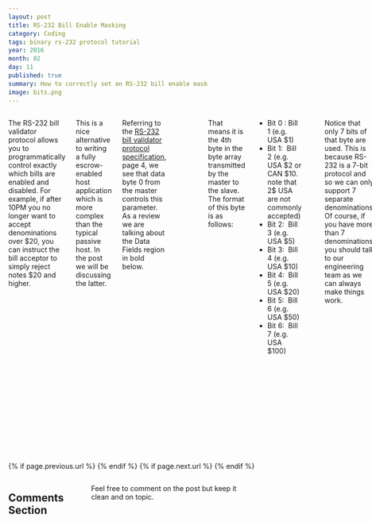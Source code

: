 ```yaml
---
layout: post
title: RS-232 Bill Enable Masking
category: Coding
tags: binary rs-232 protocol tutorial
year: 2016
month: 02
day: 11
published: true
summary: How to correctly set an RS-232 bill enable mask
image: bits.png
---
```


<!-- Content -->
<div class="row">
	<div class="col-md-9 columns">
	<!-- CONTENT HERE -->

<p>The RS-232 bill validator protocol allows you to programmatically control exactly which bills are enabled and disabled. For example, if after 10PM you no longer want to accept denominations over $20, you can instruct the bill acceptor to simply reject notes $20 and higher.</p>

<p>This is a nice alternative to writing a fully escrow-enabled host application which is more complex than the typical passive host. In the post we will be discussing the latter.</p>

<p>Referring to the <a href="https://pyramidacceptors.com/pdf/RS_232.pdf" target="_blank">RS-232 bill validator protocol specification</a>, page 4, we see that data byte 0 from the master controls this parameter. As a review we are talking about the Data Fields region in bold below.</p>
<br>
<pre>
<code>| STX | Length | MSG Type and Ack Number | <strong>Data Fields</strong> | ETX | Checksum |</code></pre>
<br>
<p>That means it is the 4th byte in the byte array transmitted by the master to the slave. The format of this byte is as follows:</p>

<ul>
	<li>Bit 0 : Bill 1 (e.g. USA $1)</li>
	<li>Bit 1: &nbsp;Bill 2 (e.g. USA $2 or CAN $10. note that 2$ USA are not commonly accepted)</li>
	<li>Bit 2: &nbsp;Bill 3 (e.g. USA $5)</li>
	<li>Bit 3: &nbsp;Bill 4 (e.g. USA $10)</li>
	<li>Bit 4: &nbsp;Bill 5 (e.g. USA $20)</li>
	<li>Bit 5: &nbsp;Bill 6 (e.g. USA $50)</li>
	<li>Bit 6: &nbsp;Bill 7 (e.g. USA $100)</li>
</ul>
<p>&nbsp;</p>

<p>Notice that only 7 bits of that byte are used. This is because RS-232 is a 7-bit protocol and so we can only support 7 separate denominations. Of course, if you have more than 7 denominations you should talk to our engineering team as we can always make things work.</p>

<p>Back to the bits bytes!</p>

<p>Let&#39;s review a byte in binary with a focus on the terms most and least significant byte. As the you may remember, MSB is the most significant bit in a byte. This means that if the bit is set to 1, the decimal value will be greater than if the LSB was set to 1. For the sake of simplicity we will be ignoring endianess as our API handles this for us.</p>
<br>

<p><img rel="tooltip" title="msb_lsb" target="_blank" class="right" src="/img/posts/bits.png" href="/img/posts/bits.png" /></a></p>	
Each bit from LSB to MSB corresponds to a bill number. With that in mind, here are some examples.<br><br>
<div style="background:#eee;border:1px solid #ccc;padding:5px 10px;">
0 0 0 0 0 0 0 1 &lt;- enables only the $1<br><br>

0 0 0 0 0 1 0 0 &lt;- enabled only the $5 (note: non-USA firmware might not skip the $2 slot)<br><br>

0 0 0 1 1 1 1&nbsp;1 == 30 (decimal format)<br><br>
</div>

<p>&nbsp;</p>

<p>Once you have your mask, all you need to do is apply it. This settings is available through the API as a configuration constant that is polled during every message loop. By default this is 100 milliseconds but may be adjusted between 50 milliseconds and 5 seconds. The syntax for setting this value in the Java API is:</p>

<p><code>...</code></p>

<p><code>RS232Configuration.INSTANCE.setEnableMask(29) // should do the trick.</code></p>

<p><code>...</code></p>

<p>That&#39;s all for today, have fun!</p>

	  
	<!-- END CONTENT-->  
	</div>
</div> 

<div class="row">
	<div class="span3 columns">&nbsp;</div>
	<div class="span6 column">
			<p class="pull-right">{% if page.previous.url %} <a href="{{page.previous.url}}" title="Previous Post: {{page.previous.title}}"><i class="icon-chevron-left"></i></a> 	{% endif %}   {% if page.next.url %} 	<a href="{{page.next.url}}" title="Next Post: {{page.next.title}}"><i class="icon-chevron-right"></i></a> 	{% endif %} </p>  
	</div>
</div>
	
<div class="row">	
    <div class="span9 columns">    
		<h2>Comments Section</h2>
	    <p>Feel free to comment on the post but keep it clean and on topic.</p>	
		<div id="disqus_thread"></div>
		<script type="text/javascript">
			/* * * CONFIGURATION VARIABLES: EDIT BEFORE PASTING INTO YOUR WEBPAGE * * */
			var disqus_shortname = 'ptidevelopers'; // required: replace example with your forum shortname
			var disqus_identifier = '{{ page.url }}';
			var disqus_url = 'http://pyramidtechnologies.github.com{{ page.url }}';
 
			
			/* * * DON'T EDIT BELOW THIS LINE * * */
			(function() {
				var dsq = document.createElement('script'); dsq.type = 'text/javascript'; dsq.async = true;
				dsq.src = 'http://' + disqus_shortname + '.disqus.com/embed.js';
				(document.getElementsByTagName('head')[0] || document.getElementsByTagName('body')[0]).appendChild(dsq);
			})();
		</script>
		<noscript>Please enable JavaScript to view the <a href="http://disqus.com/?ref_noscript">comments powered by Disqus.</a></noscript>
		<a href="http://disqus.com" class="dsq-brlink">blog comments powered by <span class="logo-disqus">Disqus</span></a>
	</div>
</div>

<!-- Twitter -->
<script>!function(d,s,id){var js,fjs=d.getElementsByTagName(s)[0];if(!d.getElementById(id)){js=d.createElement(s);js.id=id;js.src="//platform.twitter.com/widgets.js";fjs.parentNode.insertBefore(js,fjs);}}(document,"script","twitter-wjs");</script>

<!-- Google + -->
<script type="text/javascript">
  (function() {
    var po = document.createElement('script'); po.type = 'text/javascript'; po.async = true;
    po.src = 'https://apis.google.com/js/plusone.js';
    var s = document.getElementsByTagName('script')[0]; s.parentNode.insertBefore(po, s);
  })();
</script>
